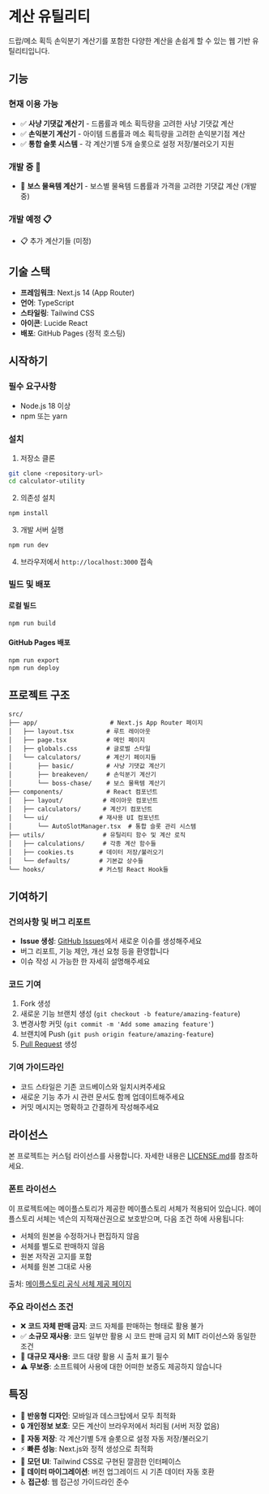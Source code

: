 # 계산 유틸리티

드랍/메소 획득 손익분기 계산기를 포함한 다양한 계산을 손쉽게 할 수 있는 웹 기반 유틸리티입니다.

## 기능

### 현재 이용 가능
- ✅ **사냥 기댓값 계산기** - 드롭률과 메소 획득량을 고려한 사냥 기댓값 계산
- ✅ **손익분기 계산기** - 아이템 드롭률과 메소 획득량을 고려한 손익분기점 계산
- ✅ **통합 슬롯 시스템** - 각 계산기별 5개 슬롯으로 설정 저장/불러오기 지원

### 개발 중 🚧
- 🚧 **보스 물욕템 계산기** - 보스별 물욕템 드롭률과 가격을 고려한 기댓값 계산 (개발 중)

### 개발 예정 📋
- 📋 추가 계산기들 (미정)

## 기술 스택

- **프레임워크**: Next.js 14 (App Router)
- **언어**: TypeScript
- **스타일링**: Tailwind CSS
- **아이콘**: Lucide React
- **배포**: GitHub Pages (정적 호스팅)

## 시작하기

### 필수 요구사항

- Node.js 18 이상
- npm 또는 yarn

### 설치

1. 저장소 클론
```bash
git clone <repository-url>
cd calculator-utility
```

2. 의존성 설치
```bash
npm install
```

3. 개발 서버 실행
```bash
npm run dev
```

4. 브라우저에서 `http://localhost:3000` 접속

### 빌드 및 배포

#### 로컬 빌드
```bash
npm run build
```

#### GitHub Pages 배포
```bash
npm run export
npm run deploy
```

## 프로젝트 구조

```
src/
├── app/                    # Next.js App Router 페이지
│   ├── layout.tsx         # 루트 레이아웃
│   ├── page.tsx           # 메인 페이지
│   ├── globals.css        # 글로벌 스타일
│   └── calculators/       # 계산기 페이지들
│       ├── basic/         # 사냥 기댓값 계산기
│       ├── breakeven/     # 손익분기 계산기
│       └── boss-chase/    # 보스 물욕템 계산기
├── components/            # React 컴포넌트
│   ├── layout/           # 레이아웃 컴포넌트
│   ├── calculators/      # 계산기 컴포넌트
│   └── ui/              # 재사용 UI 컴포넌트
│       └── AutoSlotManager.tsx  # 통합 슬롯 관리 시스템
├── utils/                # 유틸리티 함수 및 계산 로직
│   ├── calculations/     # 각종 계산 함수들
│   ├── cookies.ts       # 데이터 저장/불러오기
│   └── defaults/        # 기본값 상수들
└── hooks/               # 커스텀 React Hook들
```

## 기여하기

### 건의사항 및 버그 리포트
- **Issue 생성**: [GitHub Issues](https://github.com/gyeryak/calculator-utility/issues)에서 새로운 이슈를 생성해주세요
- 버그 리포트, 기능 제안, 개선 요청 등을 환영합니다
- 이슈 작성 시 가능한 한 자세히 설명해주세요

### 코드 기여
1. Fork 생성
2. 새로운 기능 브랜치 생성 (`git checkout -b feature/amazing-feature`)
3. 변경사항 커밋 (`git commit -m 'Add some amazing feature'`)
4. 브랜치에 Push (`git push origin feature/amazing-feature`)
5. [Pull Request](https://github.com/gyeryak/calculator-utility/pulls) 생성

### 기여 가이드라인
- 코드 스타일은 기존 코드베이스와 일치시켜주세요
- 새로운 기능 추가 시 관련 문서도 함께 업데이트해주세요
- 커밋 메시지는 명확하고 간결하게 작성해주세요

## 라이선스

본 프로젝트는 커스텀 라이선스를 사용합니다. 자세한 내용은 [LICENSE.md](LICENSE.md)를 참조하세요.

### 폰트 라이선스

이 프로젝트에는 메이플스토리가 제공한 메이플스토리 서체가 적용되어 있습니다. 메이플스토리 서체는 넥슨의 지적재산권으로 보호받으며, 다음 조건 하에 사용됩니다:

- 서체의 원본을 수정하거나 편집하지 않음
- 서체를 별도로 판매하지 않음
- 원본 저작권 고지를 포함
- 서체를 원본 그대로 사용

출처: [메이플스토리 공식 서체 제공 페이지](https://maplestory.nexon.com/Media/Font)

### 주요 라이선스 조건
- ❌ **코드 자체 판매 금지**: 코드 자체를 판매하는 형태로 활용 불가
- ✅ **소규모 재사용**: 코드 일부만 활용 시 코드 판매 금지 외 MIT 라이선스와 동일한 조건
- 📝 **대규모 재사용**: 코드 대량 활용 시 출처 표기 필수
- ⚠️ **무보증**: 소프트웨어 사용에 대한 어떠한 보증도 제공하지 않습니다

## 특징

- 📱 **반응형 디자인**: 모바일과 데스크탑에서 모두 최적화
- 🔒 **개인정보 보호**: 모든 계산이 브라우저에서 처리됨 (서버 저장 없음)
- 💾 **자동 저장**: 각 계산기별 5개 슬롯으로 설정 자동 저장/불러오기
- ⚡ **빠른 성능**: Next.js와 정적 생성으로 최적화
- 🎨 **모던 UI**: Tailwind CSS로 구현된 깔끔한 인터페이스
- 🔄 **데이터 마이그레이션**: 버전 업그레이드 시 기존 데이터 자동 호환
- ♿ **접근성**: 웹 접근성 가이드라인 준수 
